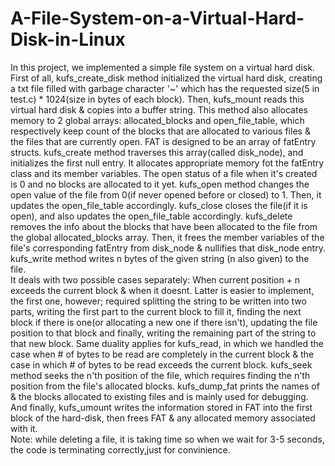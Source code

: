 # A-File-System-on-a-Virtual-Hard-Disk-in-Linux
In this project, we implemented a simple file system on a virtual hard disk. First of all,  kufs_create_disk method initialized the virtual hard disk, creating a txt file filled with garbage character '~' which has the requested size(5 in test.c) * 1024(size in bytes of each block). Then, kufs_mount reads this virtual hard disk & copies into a buffer string. This method also allocates memory to 2 global arrays: allocated_blocks and open_file_table, which respectively keep count of the blocks that are allocated to various files & the files that are currently open. FAT is designed to be an array of fatEntry structs. kufs_create method traverses this array(called disk_node), and initializes the first null entry. It allocates appropriate memory fot the fatEntry class and its member variables. The open status of a file when it's created is 0 and no blocks are allocated to it yet. kufs_open method changes the open value of the file from 0(if never opened before or closed) to 1. Then, it updates the open_file_table accordingly. kufs_close closes the file(if it is open), and also updates the open_file_table accordingly. kufs_delete removes the info about the blocks that have been allocated to the file from the global allocated_blocks array. Then, it frees the member variables of the file's corresponding fatEntry from disk_node & nullifies that disk_node entry. kufs_write method writes n bytes of the given string (n also given) to the file.\
It deals with two possible cases separately: When current position + n exceeds the current block & when it doesnt. Latter is easier to implement, the first one, however; required splitting the string to be written into two parts, writing the first part to the current block to fill it, finding the next block if there is one(or allocating a new one if there isn't), updating the file position to that block and finally, writing the remaining part of the string to that new block. Same duality applies for kufs_read, in which we handled the case when # of bytes to be read are completely in the current block & the case in which # of bytes to be read exceeds the current block. kufs_seek method seeks the n'th position of the file, which requires finding the n'th position from the file's allocated blocks. kufs_dump_fat prints the names of & the blocks allocated to existing files and is mainly used for debugging. And finally, kufs_umount writes the information stored in FAT into the first block of the hard-disk, then frees FAT & any allocated memory associated with it.
\
Note: while deleting a file, it is taking time so when we wait for 3-5 seconds, the code is terminating correctly,just for convinience.
